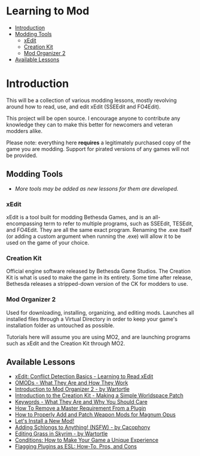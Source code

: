 # Learning to Mod

- [Introduction](#introduction)
- [Modding Tools](#modding-tools)
  - [xEdit](#xedit)
  - [Creation Kit](#creation-kit)
  - [Mod Organizer 2](#mod-organizer-2)
- [Available Lessons](#available-lessons)



# Introduction

This will be a collection of various modding lessons, mostly revolving around how to read, use, and edit xEdit (SSEEdit and FO4Edit).

This project will be open source. I encourage anyone to contribute any knowledge they can to make this better for newcomers and veteran modders alike.

Please note: everything here **requires** a legitimately purchased copy of the game you are modding. Support for pirated versions of any games will not be provided.

## Modding Tools

  -  *More tools may be added as new lessons for them are developed.*

### xEdit

xEdit is a tool built for modding Bethesda Games, and is an all-encompassing term to refer to multiple programs, such as SSEEdit, TESEdit, and FO4Edit. They are all the same exact program. Renaming the .exe itself (or adding a custom argument when running the .exe) will allow it to be used on the game of your choice.

### Creation Kit

Official engine software released by Bethesda Game Studios. The Creation Kit is what is used to make the game in its entirety. Some time after release, Bethesda releases a stripped-down version of the CK for modders to use.

### Mod Organizer 2

Used for downloading, installing, organizing, and editing mods. Launches all installed files through a Virtual Directory in order to keep your game's installation folder as untouched as possible.

Tutorials here will assume you are using MO2, and are launching programs such as xEdit and the Creation Kit through MO2.

## Available Lessons

-  [xEdit: Conflict Detection Basics - Learning to Read xEdit](https://github.com/LivelyDismay/Learn-To-Mod/blob/d2f265d8bd10b9711f2769594e7c3c5afabaf261/lessons/Conflict%20Basics.md)  
-  [OMODs - What They Are and How They Work](https://github.com/LivelyDismay/Learn-To-Mod/blob/454ff9bb7a720273f9102c56c746509fabf5268b/lessons/OMODs%20Tutorial.md)  
-  [Introduction to Mod Organizer 2 - by Wartortle](https://github.com/LivelyDismay/Learn-To-Mod/blob/45924ba2654319ba868cfa69495fb6ff3c9bfa44/lessons/Introduction%20to%20MO2.md)  
-  [Introduction to the Creation Kit - Making a Simple Worldspace Patch](https://github.com/LivelyDismay/Learn-To-Mod/blob/8058e13851771ea29cc9c7ab648f21e4e279bda2/lessons/Making%20a%20Simple%20Patch%20With%20the%20CK.md)  
-  [Keywords - What They Are and Why You Should Care](https://github.com/LivelyDismay/Learn-To-Mod/blob/cd1a2c2edc7bd9873eefa0aa8d523d8f044d8a72/lessons/Keywords%20Intro.md)  
-  [How To Remove a Master Requirement From a Plugin](https://github.com/LivelyDismay/Learn-To-Mod/blob/4975dfb6740d93d25e3eba89895238d4663aaea6/lessons/Remove%20a%20Master.md)  
-  [How to Properly Add and Patch Weapon Mods for Magnum Opus](https://github.com/LivelyDismay/Learn-To-Mod/blob/e700e10be41c1a70955e8426aee040bc647d90b3/lessons/Weapon%20Patching%20for%20Magnum%20Opus.md)  
-  [Let's Install a New Mod!](https://github.com/LivelyDismay/Learn-To-Mod/blob/5a5b922602a09e1a3d175658fc1f98b81d31d790/lessons/Install%20a%20New%20Mod.md)  
-  [Adding Schlongs to Anything! (NSFW) - by Cacophony](https://github.com/LivelyDismay/Learn-To-Mod/blob/6508d7c1a670f0843758426414eaf0f814bdb302/lessons/Adding%20Schlongs%20to%20Anything%20(NSFW).md)  
-  [Editing Grass in Skyrim - by Wartortle](https://github.com/LivelyDismay/Learn-To-Mod/blob/d6463f337d70cc8953e674fccedf9104feee6325/lessons/Editing%20Grass%20in%20Skyrim.md)  
-  [Conditions: How to Make Your Game a Unique Experience](https://github.com/LivelyDismay/Learn-To-Mod/blob/ae20498aa9f9ce8a146c9eb9346d19df08139408/lessons/Conditions.md)
-  [Flagging Plugins as ESL: How-To, Pros, and Cons](https://github.com/LivelyDismay/Learn-To-Mod/blob/19f7c8d14daddadc1a6c0ec5c1ac9189878a9fd6/lessons/ESLFlagging.md)
